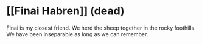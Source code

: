 # [[Finai Habren]] (dead)

Finai is my closest friend. We herd the sheep together in the rocky foothills.
We have been inseparable as long as we can remember.